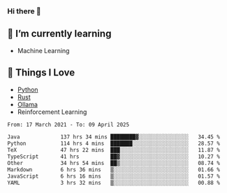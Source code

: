 ### Hi there 👋
<!-- ## About Me -->

## 🌱 I’m currently learning
- Machine Learning

## 🥰 Things I Love
- [Python](https://www.python.org/) 
- [Rust](https://www.rust-lang.org/)
- [Ollama](https://ollama.com)
- Reinforcement Learning

<!--START_SECTION:waka-->

```txt
From: 17 March 2021 - To: 09 April 2025

Java             137 hrs 34 mins ████████▓░░░░░░░░░░░░░░░░   34.45 %
Python           114 hrs 4 mins  ███████░░░░░░░░░░░░░░░░░░   28.57 %
TeX              47 hrs 22 mins  ███░░░░░░░░░░░░░░░░░░░░░░   11.87 %
TypeScript       41 hrs          ██▓░░░░░░░░░░░░░░░░░░░░░░   10.27 %
Other            34 hrs 54 mins  ██▒░░░░░░░░░░░░░░░░░░░░░░   08.74 %
Markdown         6 hrs 36 mins   ▒░░░░░░░░░░░░░░░░░░░░░░░░   01.66 %
JavaScript       6 hrs 16 mins   ▒░░░░░░░░░░░░░░░░░░░░░░░░   01.57 %
YAML             3 hrs 32 mins   ▒░░░░░░░░░░░░░░░░░░░░░░░░   00.88 %
```

<!--END_SECTION:waka-->

<!--
**CharlesC03/CharlesC03** is a ✨ _special_ ✨ repository because its `README.md` (this file) appears on your GitHub profile.

Here are some ideas to get you started:

- 🔭 I’m currently working on ...
- 🌱 I’m currently learning ...
- 👯 I’m looking to collaborate on ...
- 🤔 I’m looking for help with ...
- 💬 Ask me about ...
- 📫 How to reach me: ...
- 😄 Pronouns: ...
- ⚡ Fun fact: ...
-->
